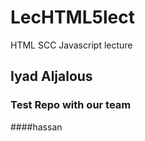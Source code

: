 # LecHTML5lect
HTML SCC Javascript lecture

## Iyad Aljalous
### Test Repo with our team
####hassan
